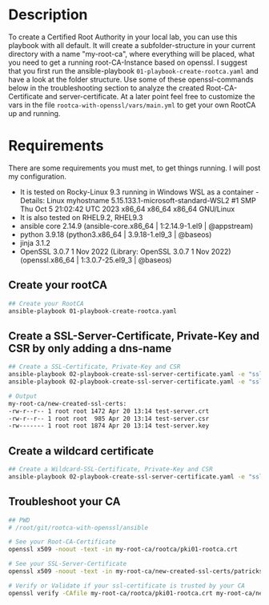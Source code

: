 # Description
To create a Certified Root Authority in your local lab, you can use this playbook with all default. It will create a subfolder-structure in your current directory with a name "my-root-ca", where everything will be placed, what you need to get a running root-CA-Instance based on openssl. I suggest that you first run the ansible-playbook `01-playbook-create-rootca.yaml` and have a look at the folder structure. Use some of these openssl-commands below in the troubleshooting section to analyze the created Root-CA-Certificate and server-certificate. At a later point feel free to customize the vars in the file `rootca-with-openssl/vars/main.yml` to get your own RootCA up and running.

# Requirements
There are some requirements you must met, to get things running. I will post my configuration.
- It is tested on Rocky-Linux 9.3 running in Windows WSL as a container - Details: Linux myhostname 5.15.133.1-microsoft-standard-WSL2 #1 SMP Thu Oct 5 21:02:42 UTC 2023 x86_64 x86_64 x86_64 GNU/Linux
- It is also tested on RHEL9.2, RHEL9.3
- ansible core 2.14.9 (ansible-core.x86_64 | 1:2.14.9-1.el9 | @appstream)
- python 3.9.18 (python3.x86_64 | 3.9.18-1.el9_3 | @baseos)
- jinja 3.1.2
- OpenSSL 3.0.7 1 Nov 2022 (Library: OpenSSL 3.0.7 1 Nov 2022) (openssl.x86_64 | 1:3.0.7-25.el9_3 | @baseos)

## Create your rootCA
```bash
## Create your RootCA
ansible-playbook 01-playbook-create-rootca.yaml
```

## Create a SSL-Server-Certificate, Private-Key and CSR by only adding a dns-name
```bash
## Create a SSL-Certificate, Private-Key and CSR
ansible-playbook 02-playbook-create-ssl-server-certificate.yaml -e "ssl_server_name=test-server ssl_server_ip=192.168.1.100"
ansible-playbook 02-playbook-create-ssl-server-certificate.yaml -e "ssl_server_name=example-server ssl_server_ip=192.168.1.101"

# Output
my-root-ca/new-created-ssl-certs:
-rw-r--r-- 1 root root 1472 Apr 20 13:14 test-server.crt    
-rw-r--r-- 1 root root  985 Apr 20 13:14 test-server.csr    
-rw------- 1 root root 1874 Apr 20 13:14 test-server.key
```

## Create a wildcard certificate
```bash
## Create a Wildcard-SSL-Certificate, Private-Key and CSR
ansible-playbook 02-playbook-create-ssl-server-certificate.yaml -e "ssl_server_name=wildcard-server ssl_server_ip=192.168.1.100 server_dns_alt_names_dns3=*.wildcard-server.home.local"


```


## Troubleshoot your CA
```bash
## PWD 
# /root/git/rootca-with-openssl/ansible

# See your Root-CA-Certificate
openssl x509 -noout -text -in my-root-ca/rootca/pki01-rootca.crt

# See your SSL-Server-Certificate
openssl x509 -noout -text -in my-root-ca/new-created-ssl-certs/patricks-server.crt

# Verify or Validate if your ssl-certificate is trusted by your CA
openssl verify -CAfile my-root-ca/rootca/pki01-rootca.crt my-root-ca/new-created-ssl-certs/patricks-server.crt
```